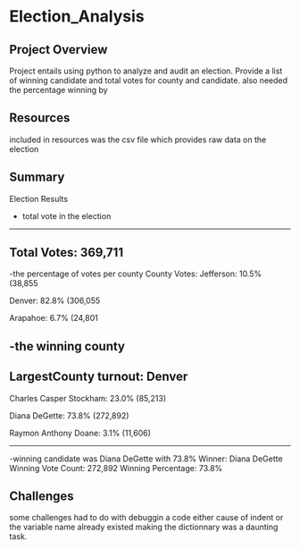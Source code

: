 # Election_Analysis

## Project Overview

Project entails using python to analyze and audit an election. 
Provide a list of winning candidate and total votes for county and candidate. 
also needed the percentage winning by

## Resources
included in resources was the csv file which provides raw data on the election

## Summary 
Election Results

- total vote in the election
-------------------------
Total Votes: 369,711
-------------------------

-the percentage of votes per county
County Votes:
Jefferson:  10.5% (38,855

Denver:  82.8% (306,055

Arapahoe:  6.7% (24,801

-the winning county
----------------------
LargestCounty turnout: Denver
----------------------

Charles Casper Stockham: 23.0% (85,213)

Diana DeGette: 73.8% (272,892)

Raymon Anthony Doane: 3.1% (11,606)

-------------------------

-winning candidate was Diana DeGette with 73.8%
Winner: Diana DeGette
Winning Vote Count: 272,892
Winning Percentage: 73.8%





## Challenges
some challenges had to do with debuggin a code either cause of indent or the variable name already existed
making the dictionnary was a daunting task. 
